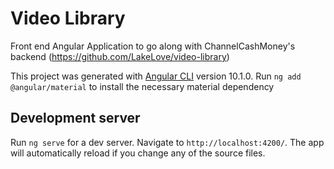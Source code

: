 # Video Library

Front end Angular Application to go along with ChannelCashMoney's backend (https://github.com/LakeLove/video-library)

This project was generated with [Angular CLI](https://github.com/angular/angular-cli) version 10.1.0.
Run `ng add @angular/material` to install the necessary material dependency

## Development server

Run `ng serve` for a dev server. Navigate to `http://localhost:4200/`. The app will automatically reload if you change any of the source files.

